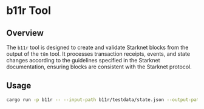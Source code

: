 # b11r Tool

## Overview

The `b11r` tool is designed to create and validate Starknet blocks from the output of the `t8n` tool. It processes transaction receipts, events, and state changes according to the guidelines specified in the Starknet documentation, ensuring blocks are consistent with the Starknet protocol.




## Usage
```bash
cargo run -p b11r -- --input-path b11r/testdata/state.json --output-path target/b11r/block.json
```